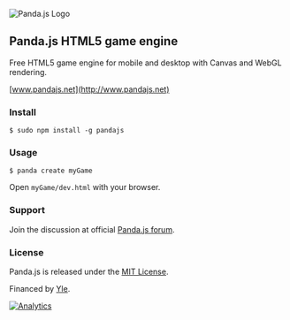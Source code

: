 ![Panda.js Logo](http://www.pandajs.net/img/panda_178x120.png)

## Panda.js HTML5 game engine

Free HTML5 game engine for mobile and desktop with Canvas and WebGL rendering.

[www.pandajs.net](http://www.pandajs.net)

### Install

    $ sudo npm install -g pandajs

### Usage

	$ panda create myGame

Open `myGame/dev.html` with your browser.

### Support

Join the discussion at official [Panda.js forum](http://www.html5gamedevs.com/forum/19-pandajs/).

### License

Panda.js is released under the [MIT License](http://opensource.org/licenses/MIT).

Financed by [Yle](http://en.wikipedia.org/wiki/Yle).

[![Analytics](https://ga-beacon.appspot.com/UA-42024756-3/panda.js/index?pixel)](https://github.com/igrigorik/ga-beacon)
